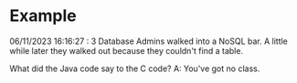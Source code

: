 # Example

<!-- replace-with-date starts -->
06/11/2023 16:16:27 : 3 Database Admins walked into a NoSQL bar. A little while later they walked out because they couldn't find a table.
<!-- replace-with-date ends -->

<!-- replace-with-joke starts -->
What did the Java code say to the C code? A: You've got no class.
<!-- replace-with-joke ends -->
